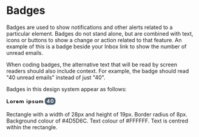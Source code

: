 # Badges

Badges are used to show notifications and other alerts related to a particular element. Badges do not stand alone, but are combined with text, icons or buttons to show a change or action related to that feature. An example of this is a badge beside your Inbox link to show the number of unread emails.

When coding badges, the alternative text that will be read by screen readers should also include context. For example, the badge should read "40 unread emails" instead of just "40".

Badges in this design system appear as follows:

![](.gitbook/assets/badges.png)

Rectangle with a width of 28px and height of 19px. Border radius of 8px. Background colour of \#4D5D6C. Text colour of \#FFFFFF. Text is centred within the rectangle.

